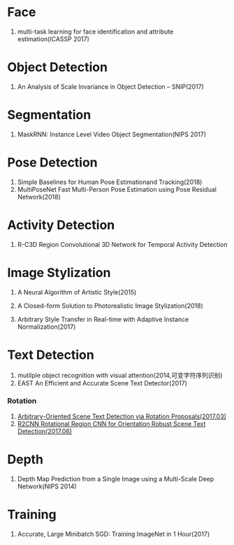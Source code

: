 # Face 
1. multi-task learning for face identification and attribute estimation(ICASSP 2017)




# Object Detection

1. An Analysis of Scale Invariance in Object Detection – SNIP(2017)

# Segmentation

1. MaskRNN: Instance Level Video Object Segmentation(NIPS 2017)

# Pose Detection
1. Simple Baselines for Human Pose Estimationand Tracking(2018)
2. MultiPoseNet Fast Multi-Person Pose Estimation using Pose Residual Network(2018)


# Activity Detection
1. R-C3D Region Convolutional 3D Network for Temporal Activity Detection

# Image Stylization
1. A Neural Algorithm of Artistic Style(2015)

1. A Closed-form Solution to Photorealistic Image Stylization(2018)
2. Arbitrary Style Transfer in Real-time with Adaptive Instance Normalization(2017)

# Text Detection
1. mutilple object recognition with visual attention(2014,可变字符序列识别)
2. EAST An Efficient and Accurate Scene Text Detector(2017)

### Rotation
1. [Arbitrary-Oriented Scene Text Detection via Rotation Proposals(2017.03)](https://github.com/mjq11302010044/RRPN)
2. [R2CNN Rotational Region CNN for Orientation Robust Scene Text Detection(2017.06)](https://github.com/yangxue0827/R2CNN_FPN_Tensorflow)

# Depth
1. Depth Map Prediction from a Single Image using a Multi-Scale Deep Network(NIPS 2014)

# Training
1. Accurate, Large Minibatch SGD: Training ImageNet in 1 Hour(2017)